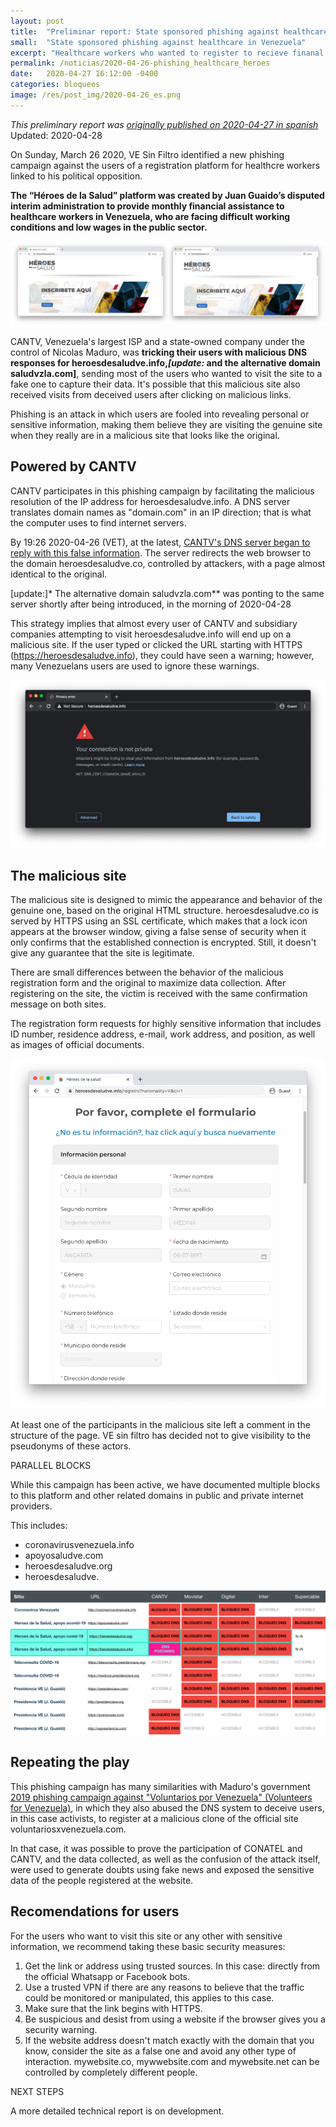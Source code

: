 ```yaml
---
layout: post
title:  "Preliminar report: State sponsored phishing against healthcare workers amid COVID-19 pandemic in Venezuela"
small:  "State sponsored phishing against healthcare in Venezuela"
excerpt: "Healthcare workers who wanted to register to recieve finanal aid are targeted by state-sponsored phishing by Venezuela's Maduro Government"
permalink: /noticias/2020-04-26-phishing_healthcare_heroes
date:   2020-04-27 16:12:00 -0400
categories: bloqueos
image: /res/post_img/2020-04-26_es.png
---
```


*This preliminary report was [originally published on 2020-04-27 in spanish](http://vesinfiltro.com/noticias/2020-04-26-phishing_heroes_salud)*
Updated: 2020-04-28

On Sunday, March 26 2020, VE Sin Filtro identified a new phishing campaign against the users of a registration platform for healthcre workers linked to his political opposition.

**The “Héroes de la Salud” platform was created by Juan Guaido’s disputed interim administration to provide monthly financial assistance to healthcare workers in Venezuela, who are facing difficult working conditions and low wages in the public sector.**

![comparison](/res/post_img/2020-04-26/comp.png)

CANTV, Venezuela's largest ISP and a state-owned company under the control of Nicolas Maduro, was **tricking their users with malicious DNS responses for heroesdesaludve.info,*[update:* and the alternative domain saludvzla.com]**, sending most of the users who wanted to visit the site to a fake one to capture their data. It's possible that this malicious site also received visits from deceived users after clicking on malicious links.

Phishing is an attack in which users are fooled into revealing personal or sensitive information, making them believe they are visiting the genuine site when they really are in a malicious site that looks like the original.

## Powered by CANTV

CANTV participates in this phishing campaign by facilitating the malicious resolution of the IP address for heroesdesaludve.info. A DNS server translates domain names as "domain.com" in an IP direction; that is what the computer uses to find internet servers.

By 19:26 2020-04-26 (VET), at the latest, [CANTV's DNS server began to reply with this false information](). The server redirects the web browser to the domain heroesdesaludve.co, controlled by attackers, with a page almost identical to the original.

[update:]* The alternative domain saludvzla.com** was ponting to the same server shortly after being introduced, in the morning of 2020-04-28

This strategy implies that almost every user of CANTV and subsidiary companies attempting to visit heroesdesaludve.info will end up on a malicious site. If the user typed or clicked the URL starting with HTTPS (https://heroesdesaludve.info), they could have seen a warning; however, many Venezuelans users are used to ignore these warnings.

![SSL certificate warning](/res/post_img/2020-04-26/warning_chrome.png)


## The malicious site

The malicious site is designed to mimic the appearance and behavior of the genuine one, based on the original HTML structure. heroesdesaludve.co is served by HTTPS using an SSL certificate, which makes that a lock icon appears at the browser window, giving a false sense of security when it only confirms that the established connection is encrypted. Still, it doesn't give any guarantee that the site is legitimate.

There are small differences between the behavior of the malicious registration form and the original to maximize data collection. After registering on the site, the victim is received with the same confirmation message on both sites.

The registration form requests for highly sensitive information that includes ID number, residence address, e-mail, work address, and position, as well as images of official documents.

![formulario](/res/post_img/2020-04-26/form.png)


At least one of the participants in the malicious site left a comment in the structure of the page. VE sin filtro has decided not to give visibility to the pseudonyms of these actors.

PARALLEL BLOCKS

While this campaign has been active, we have documented multiple blocks to this platform and other related domains in public and private internet providers.

This includes:
* coronavirusvenezuela.info
* apoyosaludve.com
* heroesdesaludve.org
* heroesdesaludve.

![Table con multiples dominios bloqueados por ISP](/res/post_img/2020-04-26/blocks_table.png)



## Repeating the play

This phishing campaign has many similarities with Maduro's government [2019 phishing campaign against "Voluntarios por Venezuela" (Volunteers for Venezuela)](https://vesinfiltro.com/noticias/Phishing_impulsado_por_gobierno_de_Venezuela/), in which they also abused the DNS system to deceive users, in this case activists, to register at a malicious clone of the official site voluntariosxvenezuela.com.

In that case, it was possible to prove the participation of CONATEL and CANTV, and the data collected, as well as the confusion of the attack itself, were used to generate doubts using fake news and exposed the sensitive data of the people registered at the website.


## Recomendations for users

For the users who want to visit this site or any other with sensitive information, we recommend taking these basic security measures:
1. Get the link or address using trusted sources. In this case: directly from the official Whatsapp or Facebook bots.
2. Use a trusted VPN if there are any reasons to believe that the traffic could be monitored or manipulated, this applies to this case.
3. Make sure that the link begins with HTTPS.
4. Be suspicious and desist from using a website if the browser gives you a security warning.
5. If the website address doesn't match exactly with the domain that you know, consider the site as a false one and avoid any other type of interaction. mywebsite.co, mywwebsite.com and mywebsite.net can be controlled by completely different people.

NEXT STEPS

A more detailed technical report is on development.
